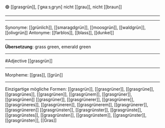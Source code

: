 🟢 [[grasgrün]], [ˈgʀaːsˌgryn]
nicht [[grau]], nicht [[braun]]

---

---

Synonyme:
[[grünlich]], [[smaragdgrün]], [[moosgrün]], [[waldgrün]], [[olivgrün]]
Antonyme:
[[farblos]], [[blass]], [[dunkel]]

---

**Übersetzung**:
grass green, emerald green

---

#Adjective [[grasgrün]]

---

Morpheme:
[[gras]], [[grün]]

---

Einzigartige mögliche Formen:
[[grasgrün]], [[grasgrüner]], [[grasgrüne]], [[grasgrünes]], [[grasgrünen]], [[grasgrünem]], [[grasgrüner]], [[grasgrünen]]
[[grasgrüner]], [[grasgrünerer]], [[grasgrünere]], [[grasgrüneres]], [[grasgrüneren]], [[grasgrünerem]], [[grasgrünerer]], [[grasgrüneren]]
[[grasgrünsten]], [[grasgrünster]], [[grasgrünste]], [[grasgrünstes]], [[grasgrünsten]], [[grasgrünstem]], [[grasgrünster]], [[grasgrünsten]], [[Gras]]
